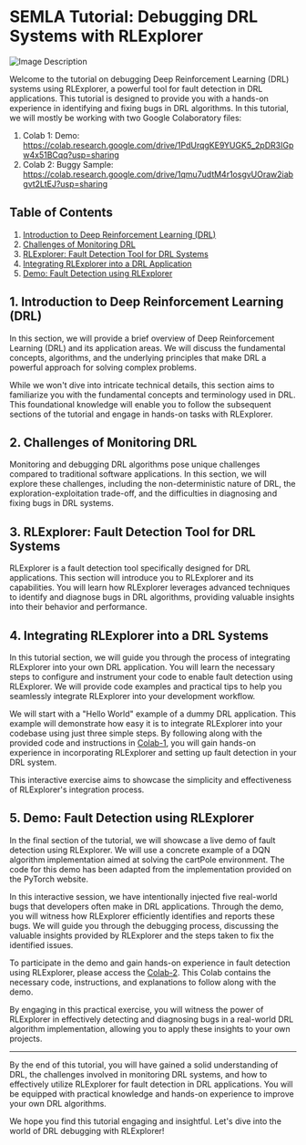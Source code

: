# SEMLA Tutorial: Debugging DRL Systems with RLExplorer

![Image Description](https://drive.google.com/file/d/1nMIjzQtZ4-SHq6v8FW5X3FUVDAfg_sZm/view?usp=drive_link)

Welcome to the tutorial on debugging Deep Reinforcement Learning (DRL) systems using RLExplorer, a powerful tool for fault detection in DRL applications. This tutorial is designed to provide you with a hands-on experience in identifying and fixing bugs in DRL algorithms.
In this tutorial, we will mostly be working with two Google Colaboratory files:
1. Colab 1: Demo: https://colab.research.google.com/drive/1PdUrqgKE9YUGK5_2pDR3IGpw4x51BCqq?usp=sharing
2. Colab 2: Buggy Sample: https://colab.research.google.com/drive/1qmu7udtM4r1osgvUOraw2iabgvt2LtEJ?usp=sharing

## Table of Contents

1. [Introduction to Deep Reinforcement Learning (DRL)](#1-introduction-to-deep-reinforcement-learning-drl)
2. [Challenges of Monitoring DRL](#2-challenges-of-monitoring-drl)
3. [RLExplorer: Fault Detection Tool for DRL Systems](#3-rlexplorer-fault-detection-tool-for-drl-systems)
4. [Integrating RLExplorer into a DRL Application](#4-integrating-rlexplorer-into-a-drl-systems)
6. [Demo: Fault Detection using RLExplorer](#5-demo-fault-detection-using-rlexplorer)

## 1. Introduction to Deep Reinforcement Learning (DRL)

In this section, we will provide a brief overview of Deep Reinforcement Learning (DRL) and its application areas. We will discuss the fundamental concepts, algorithms, and the underlying principles that make DRL a powerful approach for solving complex problems.

While we won't dive into intricate technical details, this section aims to familiarize you with the fundamental concepts and terminology used in DRL. This foundational knowledge will enable you to follow the subsequent sections of the tutorial and engage in hands-on tasks with RLExplorer.

## 2. Challenges of Monitoring DRL

Monitoring and debugging DRL algorithms pose unique challenges compared to traditional software applications. In this section, we will explore these challenges, including the non-deterministic nature of DRL, the exploration-exploitation trade-off, and the difficulties in diagnosing and fixing bugs in DRL systems.

## 3. RLExplorer: Fault Detection Tool for DRL Systems

RLExplorer is a fault detection tool specifically designed for DRL applications. This section will introduce you to RLExplorer and its capabilities. You will learn how RLExplorer leverages advanced techniques to identify and diagnose bugs in DRL algorithms, providing valuable insights into their behavior and performance.

## 4. Integrating RLExplorer into a DRL Systems

In this tutorial section, we will guide you through the process of integrating RLExplorer into your own DRL application. You will learn the necessary steps to configure and instrument your code to enable fault detection using RLExplorer. We will provide code examples and practical tips to help you seamlessly integrate RLExplorer into your development workflow.

We will start with a "Hello World" example of a dummy DRL application. This example will demonstrate how easy it is to integrate RLExplorer into your codebase using just three simple steps. By following along with the provided code and instructions in [Colab-1](https://colab.research.google.com/drive/1PdUrqgKE9YUGK5_2pDR3IGpw4x51BCqq?usp=sharing), you will gain hands-on experience in incorporating RLExplorer and setting up fault detection in your DRL system.

This interactive exercise aims to showcase the simplicity and effectiveness of RLExplorer's integration process.

## 5. Demo: Fault Detection using RLExplorer

In the final section of the tutorial, we will showcase a live demo of fault detection using RLExplorer. We will use a concrete example of a DQN algorithm implementation aimed at solving the cartPole environment. The code for this demo has been adapted from the implementation provided on the PyTorch website.

In this interactive session, we have intentionally injected five real-world bugs that developers often make in DRL applications. Through the demo, you will witness how RLExplorer efficiently identifies and reports these bugs. We will guide you through the debugging process, discussing the valuable insights provided by RLExplorer and the steps taken to fix the identified issues.

To participate in the demo and gain hands-on experience in fault detection using RLExplorer, please access the [Colab-2](https://colab.research.google.com/drive/1qmu7udtM4r1osgvUOraw2iabgvt2LtEJ?usp=sharing). This Colab contains the necessary code, instructions, and explanations to follow along with the demo.

By engaging in this practical exercise, you will witness the power of RLExplorer in effectively detecting and diagnosing bugs in a real-world DRL algorithm implementation, allowing you to apply these insights to your own projects.

---

By the end of this tutorial, you will have gained a solid understanding of DRL, the challenges involved in monitoring DRL systems, and how to effectively utilize RLExplorer for fault detection in DRL applications. You will be equipped with practical knowledge and hands-on experience to improve your own DRL algorithms.

We hope you find this tutorial engaging and insightful. Let's dive into the world of DRL debugging with RLExplorer!
